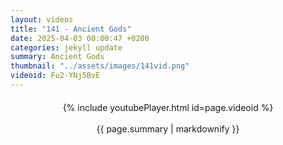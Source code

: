 ```yaml
---
layout: videos
title: "141 - Ancient Gods"
date: 2025-04-03 00:00:47 +0200
categories: jekyll update
summary: Ancient Gods
thumbnail: "../assets/images/141vid.png"
videoid: Fu2-YNj5BvE
---
```


<div style="text-align: center; margin-top: 20px;">
  {% include youtubePlayer.html id=page.videoid %}
  <p style="margin-top: 15px; font-size: 1.2em; color: #333;">
    <p>{{ page.summary | markdownify }}</p>
  </p>
</div>
